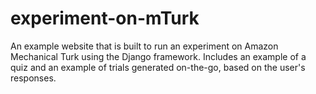 # experiment-on-mTurk
An example website that is built to run an experiment on Amazon Mechanical Turk using the Django framework. Includes an example of a quiz and an example of trials generated on-the-go, based on the user's responses.
